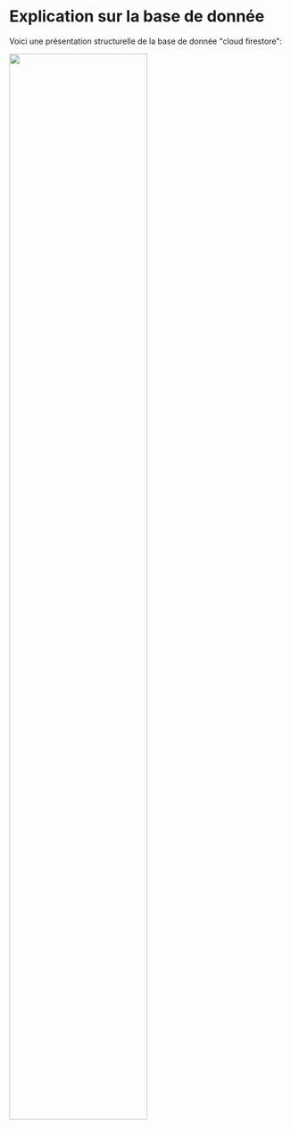 # Explication sur la base de donnée

Voici une présentation structurelle de la base de donnée "cloud firestore":

<img src="https://github.com/BasileAmeeuw/DroneDelivreur/blob/main/Image%20github/BDDetRECO/DatabaseStructure.png" width="70%"/>

